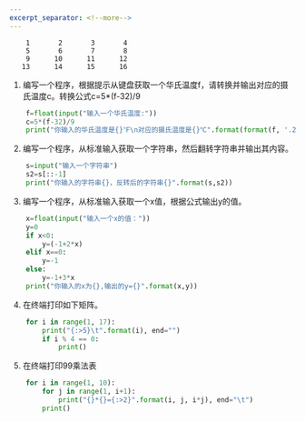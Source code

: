 ```yaml
---
excerpt_separator: <!--more-->
---
```


```
    1       2       3       4
    5       6       7       8
    9      10      11      12
   13      14      15      16

```

<!--more-->


1. 编写一个程序，根据提示从键盘获取一个华氏温度f，请转换并输出对应的摄氏温度c。转换公式c=5*(f-32)/9    

``` python
    f=float(input("输入一个华氏温度:"))
    c=5*(f-32)/9
    print("你输入的华氏温度是{}℉\n对应的摄氏温度是{}℃".format(format(f, '.2f'),format(c, '.2f')))

```

2. 编写一个程序，从标准输入获取一个字符串，然后翻转字符串并输出其内容。

    

``` python
    s=input("输入一个字符串")
    s2=s[::-1]
    print("你输入的字符串{}，反转后的字符串{}".format(s,s2))
```

3. 编写一个程序，从标准输入获取一个x值，根据公式输出y的值。

    

``` python
    x=float(input("输入一个x的值："))
    y=0
    if x<0:
        y=(-1+2*x)
    elif x==0:
        y=-1
    else:
        y=-1+3*x
    print("你输入的x为{},输出的y={}".format(x,y))

 ```

4. 在终端打印如下矩阵。

    

``` python
    for i in range(1, 17):
        print("{:>5}\t".format(i), end="")
        if i % 4 == 0:
            print()

```

5. 在终端打印99乘法表

    

``` python
    for i in range(1, 10):
        for j in range(1, i+1):
            print("{}*{}={:>2}".format(i, j, i*j), end="\t")
        print()
```

 
